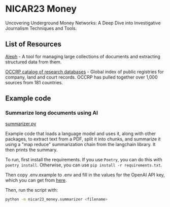 # NICAR23 Money

Uncovering Underground Money Networks: A Deep Dive into Investigative Journalism Techniques and Tools.

## List of Resources

[Aleph](https://github.com/alephdata/aleph) - A tool for managing large collections of documents and extracting structured data from them.

[OCCRP catalog of research databases](https://id.occrp.org/databases/) - Global index of public registries for company, land and court records. OCCRP has pulled together over 1,000 sources from 181 countries.

## Example code

### Summarize long documents using AI

[summarizer.py](nicar23_money/summarizer.py)

Example code that loads a language model and uses it, along with other packages, to extract text from a PDF, split it into chunks, and summarize it using a "map reduce" summarization chain from the langchain library. It then prints the summary.

To run, first install the requirements. If you use `Poetry`, you can do this with `poetry install`. Otherwise, you can use `pip install -r requirements.txt`.

Then copy .env.example to .env and fill in the values for the OpenAI API key, which you can get from [here](https://platform.openai.com/).

Then, run the script with:

```bash
python -m nicar23_money.summarizer <filename>
```
